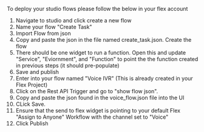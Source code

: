 To deploy your studio flows please follow the below in your flex account
1) Navigate to studio and click create a new flow
2) Name your flow "Create Task"
3) Import Flow from json
4) Copy and paste the json in the file named create_task.json. Create the flow
5) There should be one widget to run a function. Open this and update "Service", "Eviornment", and "Function" to point the the function created in previous steps (it should pre-populate)
6) Save and publish
7) Enter into your flow named "Voice IVR" (This is already created in your Flex Project)
8) Click on the Rest API Trigger and go to "show flow json".
9) Copy and paste the json found in the voice_flow.json file into the UI
10) CLick Save.
11) Ensure that the send to flex widget is pointing to your default Flex "Assign to Anyone" Workflow with the channel set to "Voice"
12) Click Publish

